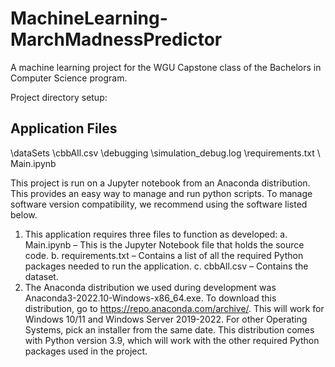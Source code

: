 # MachineLearning-MarchMadnessPredictor
A machine learning project for the WGU Capstone class of the Bachelors in Computer Science program.

Project directory setup: 

Application Files
-----------------
\dataSets
\cbbAll.csv
\debugging
\simulation_debug.log
\requirements.txt
\ Main.ipynb 

This project is run on a Jupyter notebook from an Anaconda distribution. This provides an easy way to manage and run python scripts.
To manage software version compatibility, we recommend using the software listed below.

1. This application requires three files to function as developed:
	a. Main.ipynb – This is the Jupyter Notebook file that holds the source code.
	b. requirements.txt – Contains a list of all the required Python packages needed to run the application.
	c. cbbAll.csv – Contains the dataset.
2. The Anaconda distribution we used during development was Anaconda3-2022.10-Windows-x86_64.exe. To download this distribution, go to https://repo.anaconda.com/archive/. This will work for Windows 10/11 and Windows Server 2019-2022. For other Operating Systems, pick an installer from the same date. This distribution comes with Python version 3.9, which will work with the other required Python packages used in the project.
